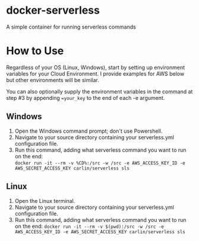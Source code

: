 # docker-serverless
A simple container for running serverless commands

# How to Use

Regardless of your OS (Linux, Windows), start by setting up environment variables for your Cloud Environment. I provide examples for AWS below but other environments will be similar. 

You can also optionally supply the environment variables in the command at step #3 by appending `=your_key` to the end of each -e argument.

## Windows
1. Open the Windows command prompt; don't use Powershell.
2. Navigate to your source directory containing your serverless.yml configuration file.
3. Run this command, adding what serverless command you want to run on the end:  
   `docker run -it --rm -v %CD%:/src -w /src -e AWS_ACCESS_KEY_ID -e AWS_SECRET_ACCESS_KEY carlin/serverless sls`

## Linux
1. Open the Linux terminal.
2. Navigate to your source directory containing your serverless.yml configuration file.
3. Run this command, adding what serverless command you want to run on the end: 
   `docker run -it --rm -v $(pwd):/src -w /src -e AWS_ACCESS_KEY_ID -e AWS_SECRET_ACCESS_KEY carlin/serverless sls`